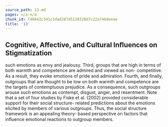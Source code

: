 ```yaml
---
source_path: 13.md
pages: n/a-n/a
chunk_id: f46842c341c1dad287d5120320d7c22a74b8eeae
title: '13'
---
```

## Cognitive, Affective, and Cultural Inﬂuences on Stigmatization

such emotions as envy and jealousy. Third, groups that are high in terms of both warmth and competence are admired and viewed as non- competitive. As a result, they evoke emotions of pride and admiration. Fourth, and ﬁnally, outgroups that are thought to be low on both warmth and competence are the targets of contemptuous prejudice. As a consequence, such outgroups arouse such emotions as contempt, disgust, anger, and resentment. Note that a set of four studies by Fiske et al. (2002) provided considerable support for their social structure- related predictions about the emotions elicited by members of various outgroups. Thus, the social structure framework is an appealing theory- based perspective on factors that inﬂuence emotional reactions to outgroup members.
